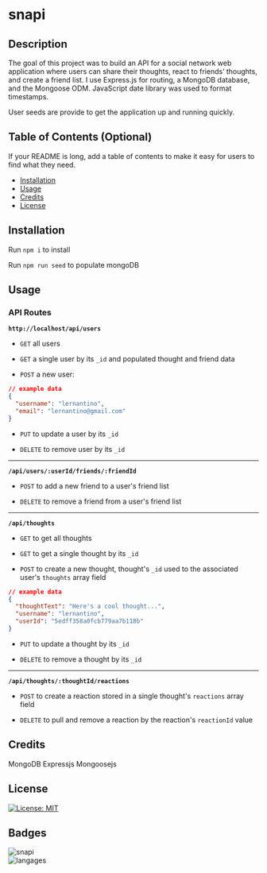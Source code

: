 # snapi

## Description

The goal of this project was to build an API for a social network web application where users can share their thoughts, react to friends’ thoughts, and create a friend list. I use Express.js for routing, a MongoDB database, and the Mongoose ODM. JavaScript date library was used to format timestamps.

User seeds are provide to get the application up and running quickly.

## Table of Contents (Optional)

If your README is long, add a table of contents to make it easy for users to find what they need.

- [Installation](#installation)
- [Usage](#usage)
- [Credits](#credits)
- [License](#license)

## Installation

Run `npm i` to install

Run `npm run seed` to populate mongoDB

## Usage

### API Routes

**`http://localhost/api/users`**

* `GET` all users

* `GET` a single user by its `_id` and populated thought and friend data

* `POST` a new user:

```json
// example data
{
  "username": "lernantino",
  "email": "lernantino@gmail.com"
}
```

* `PUT` to update a user by its `_id`

* `DELETE` to remove user by its `_id`

---

**`/api/users/:userId/friends/:friendId`**

* `POST` to add a new friend to a user's friend list

* `DELETE` to remove a friend from a user's friend list

---

**`/api/thoughts`**

* `GET` to get all thoughts

* `GET` to get a single thought by its `_id`

* `POST` to create a new thought, thought's `_id` used to the associated user's `thoughts` array field

```json
// example data
{
  "thoughtText": "Here's a cool thought...",
  "username": "lernantino",
  "userId": "5edff358a0fcb779aa7b118b"
}
```

* `PUT` to update a thought by its `_id`

* `DELETE` to remove a thought by its `_id`

---

**`/api/thoughts/:thoughtId/reactions`**

* `POST` to create a reaction stored in a single thought's `reactions` array field

* `DELETE` to pull and remove a reaction by the reaction's `reactionId` value


## Credits

MongoDB
Expressjs
Mongoosejs

## License

 [![License: MIT](https://img.shields.io/badge/License-MIT-yellow.svg)](https://opensource.org/licenses/MIT)


## Badges

![snapi](https://img.shields.io/github/languages/top/gnimelf/snapi)  
![langages](https://img.shields.io/github/languages/count/gnimelf/snapi)



